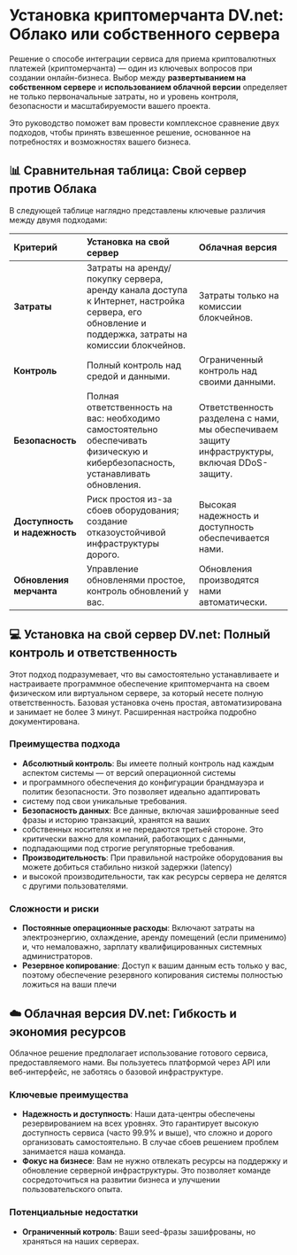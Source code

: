 # Установка криптомерчанта DV.net: Облако или собственного сервера


Решение о способе интеграции сервиса для приема криптовалютных платежей (криптомерчанта) — один из ключевых вопросов при 
создании онлайн-бизнеса. Выбор между **развертыванием на собственном сервере** и **использованием облачной версии** 
определяет не только первоначальные затраты, но и уровень контроля, безопасности и масштабируемости вашего проекта.

Это руководство поможет вам провести комплексное сравнение двух подходов, чтобы принять взвешенное решение, основанное 
на потребностях и возможностях вашего бизнеса.

## 📊 Сравнительная таблица: Свой сервер против Облака

В следующей таблице наглядно представлены ключевые различия между двумя подходами:

| Критерий                     | Установка на свой сервер                                                                                                                            | Облачная версия                                                                               |
|:-----------------------------|:----------------------------------------------------------------------------------------------------------------------------------------------------|:----------------------------------------------------------------------------------------------|
| **Затраты**                  | Затраты на аренду/покупку сервера, аренду канала доступа к Интернет, настройка сервера, его обновление и поддержка, затраты на комиссии блокчейнов. | Затраты только на комиссии блокчейнов.                                                        |
| **Контроль**                 | Полный контроль над средой и данными.                                                                                                               | Ограниченный контроль над своими данными.                                                     |
| **Безопасность**             | Полная ответственность на вас: необходимо самостоятельно обеспечивать физическую и кибербезопасность, устанавливать обновления.                     | Ответственность разделена с нами, мы обеспечиваем защиту инфраструктуры, включая DDoS-защиту. |
| **Доступность и надежность** | Риск простоя из-за сбоев оборудования; создание отказоустойчивой инфраструктуры дорого.                                                             | Высокая надежность и доступность обеспечивается нами.                                         |
| **Обновления мерчанта**      | Управление обновленями простое, контроль обновлений у вас.                                                                                          | Обновления производятся нами автоматически.                                                   |

## 💻 Установка на свой сервер DV.net: Полный контроль и ответственность

Этот подход подразумевает, что вы самостоятельно устанавливаете и настраиваете программное обеспечение криптомерчанта 
на своем физическом или виртуальном сервере, за который несете полную ответственность. Базовая установка очень простая, 
автоматизирована и занимает не более 3 минут. Расширенная настройка подробно документирована.

### Преимущества подхода
- **Абсолютный контроль**: Вы имеете полный контроль над каждым аспектом системы — от версий операционной системы 
- и программного обеспечения до конфигурации брандмауэра и политик безопасности. Это позволяет идеально адаптировать 
- систему под свои уникальные требования.
- **Безопасность данных**: Все данные, включая зашифрованные seed фразы и историю транзакций, хранятся на ваших 
- собственных носителях и не передаются третьей стороне. Это критически важно для компаний, работающих с данными, 
- подпадающими под строгие регуляторные требования.
- **Производительность**: При правильной настройке оборудования вы можете добиться стабильно низкой задержки (latency) 
- и высокой производительности, так как ресурсы сервера не делятся с другими пользователями.

### Сложности и риски
- **Постоянные операционные расходы**: Включают затраты на электроэнергию, охлаждение, аренду помещений (если применимо) 
и, что немаловажно, зарплату квалифицированных системных администраторов.
- **Резервное копирование**: Доступ к вашим данным есть только у вас, поэтому обеспечение резервного копирования 
системы полностью ложиться на ваши плечи 

## ☁️ Облачная версия DV.net: Гибкость и экономия ресурсов

Облачное решение предполагает использование готового сервиса, предоставляемого нами. Вы пользуетесь платформой через API 
или веб-интерфейс, не заботясь о базовой инфраструктуре.

### Ключевые преимущества
- **Надежность и доступность**: Наши дата-центры обеспечены резервированием на всех уровнях. Это гарантирует высокую 
доступность сервиса (часто 99.9% и выше), что сложно и дорого организовать самостоятельно. В случае сбоев решением 
проблем занимается наша команда.
- **Фокус на бизнесе**: Вам не нужно отвлекать ресурсы на поддержку и обновление серверной инфраструктуры. 
Это позволяет команде сосредоточиться на развитии бизнеса и улучшении пользовательского опыта.

### Потенциальные недостатки
- **Ограниченный котроль**: Ваши seed-фразы зашифрованы, но храняться на наших серверах.

